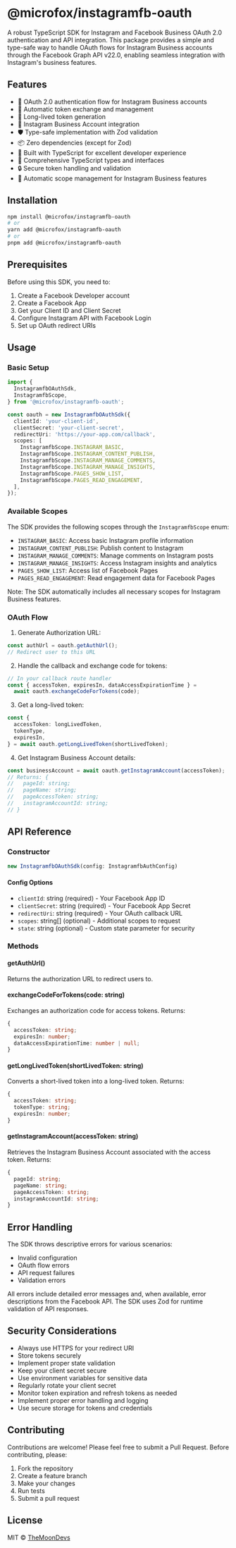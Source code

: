 # @microfox/instagramfb-oauth

A robust TypeScript SDK for Instagram and Facebook Business OAuth 2.0 authentication and API integration. This package provides a simple and type-safe way to handle OAuth flows for Instagram Business accounts through the Facebook Graph API v22.0, enabling seamless integration with Instagram's business features.

## Features

- 🔐 OAuth 2.0 authentication flow for Instagram Business accounts
- 🔄 Automatic token exchange and management
- 🔄 Long-lived token generation
- 📱 Instagram Business Account integration
- 🛡️ Type-safe implementation with Zod validation
- 📦 Zero dependencies (except for Zod)
- 🚀 Built with TypeScript for excellent developer experience
- 📝 Comprehensive TypeScript types and interfaces
- 🔒 Secure token handling and validation
- 🔄 Automatic scope management for Instagram Business features

## Installation

```bash
npm install @microfox/instagramfb-oauth
# or
yarn add @microfox/instagramfb-oauth
# or
pnpm add @microfox/instagramfb-oauth
```

## Prerequisites

Before using this SDK, you need to:

1. Create a Facebook Developer account
2. Create a Facebook App
3. Get your Client ID and Client Secret
4. Configure Instagram API with Facebook Login
5. Set up OAuth redirect URIs

## Usage

### Basic Setup

```typescript
import {
  InstagramfbOAuthSdk,
  InstagramfbScope,
} from '@microfox/instagramfb-oauth';

const oauth = new InstagramfbOAuthSdk({
  clientId: 'your-client-id',
  clientSecret: 'your-client-secret',
  redirectUri: 'https://your-app.com/callback',
  scopes: [
    InstagramfbScope.INSTAGRAM_BASIC,
    InstagramfbScope.INSTAGRAM_CONTENT_PUBLISH,
    InstagramfbScope.INSTAGRAM_MANAGE_COMMENTS,
    InstagramfbScope.INSTAGRAM_MANAGE_INSIGHTS,
    InstagramfbScope.PAGES_SHOW_LIST,
    InstagramfbScope.PAGES_READ_ENGAGEMENT,
  ],
});
```

### Available Scopes

The SDK provides the following scopes through the `InstagramfbScope` enum:

- `INSTAGRAM_BASIC`: Access basic Instagram profile information
- `INSTAGRAM_CONTENT_PUBLISH`: Publish content to Instagram
- `INSTAGRAM_MANAGE_COMMENTS`: Manage comments on Instagram posts
- `INSTAGRAM_MANAGE_INSIGHTS`: Access Instagram insights and analytics
- `PAGES_SHOW_LIST`: Access list of Facebook Pages
- `PAGES_READ_ENGAGEMENT`: Read engagement data for Facebook Pages

Note: The SDK automatically includes all necessary scopes for Instagram Business features.

### OAuth Flow

1. Generate Authorization URL:

```typescript
const authUrl = oauth.getAuthUrl();
// Redirect user to this URL
```

2. Handle the callback and exchange code for tokens:

```typescript
// In your callback route handler
const { accessToken, expiresIn, dataAccessExpirationTime } =
  await oauth.exchangeCodeForTokens(code);
```

3. Get a long-lived token:

```typescript
const {
  accessToken: longLivedToken,
  tokenType,
  expiresIn,
} = await oauth.getLongLivedToken(shortLivedToken);
```

4. Get Instagram Business Account details:

```typescript
const businessAccount = await oauth.getInstagramAccount(accessToken);
// Returns: {
//   pageId: string;
//   pageName: string;
//   pageAccessToken: string;
//   instagramAccountId: string;
// }
```

## API Reference

### Constructor

```typescript
new InstagramfbOAuthSdk(config: InstagramfbAuthConfig)
```

#### Config Options

- `clientId`: string (required) - Your Facebook App ID
- `clientSecret`: string (required) - Your Facebook App Secret
- `redirectUri`: string (required) - Your OAuth callback URL
- `scopes`: string[] (optional) - Additional scopes to request
- `state`: string (optional) - Custom state parameter for security

### Methods

#### getAuthUrl()

Returns the authorization URL to redirect users to.

#### exchangeCodeForTokens(code: string)

Exchanges an authorization code for access tokens. Returns:

```typescript
{
  accessToken: string;
  expiresIn: number;
  dataAccessExpirationTime: number | null;
}
```

#### getLongLivedToken(shortLivedToken: string)

Converts a short-lived token into a long-lived token. Returns:

```typescript
{
  accessToken: string;
  tokenType: string;
  expiresIn: number;
}
```

#### getInstagramAccount(accessToken: string)

Retrieves the Instagram Business Account associated with the access token. Returns:

```typescript
{
  pageId: string;
  pageName: string;
  pageAccessToken: string;
  instagramAccountId: string;
}
```

## Error Handling

The SDK throws descriptive errors for various scenarios:

- Invalid configuration
- OAuth flow errors
- API request failures
- Validation errors

All errors include detailed error messages and, when available, error descriptions from the Facebook API. The SDK uses Zod for runtime validation of API responses.

## Security Considerations

- Always use HTTPS for your redirect URI
- Store tokens securely
- Implement proper state validation
- Keep your client secret secure
- Use environment variables for sensitive data
- Regularly rotate your client secret
- Monitor token expiration and refresh tokens as needed
- Implement proper error handling and logging
- Use secure storage for tokens and credentials

## Contributing

Contributions are welcome! Please feel free to submit a Pull Request. Before contributing, please:

1. Fork the repository
2. Create a feature branch
3. Make your changes
4. Run tests
5. Submit a pull request

## License

MIT © [TheMoonDevs](https://github.com/microfox-ai/microfox)
